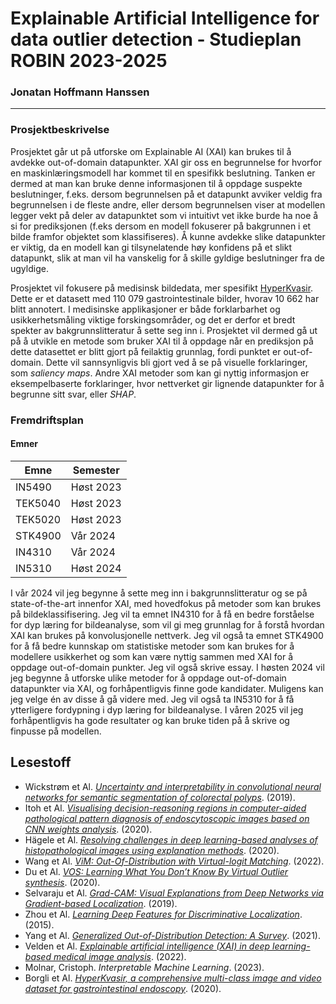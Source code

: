 # Explainable Artificial Intelligence for data outlier detection - Studieplan ROBIN 2023-2025 
### Jonatan Hoffmann Hanssen

---------------

### Prosjektbeskrivelse

Prosjektet går ut på utforske om Explainable AI (XAI) kan brukes til å avdekke out-of-domain datapunkter. XAI gir oss en begrunnelse for hvorfor en maskinlæringsmodell har kommet til en spesifikk beslutning. Tanken er dermed at man kan bruke denne informasjonen til å oppdage suspekte beslutninger, f.eks. dersom begrunnelsen på et datapunkt avviker veldig fra begrunnelsen i de fleste andre, eller dersom begrunnelsen viser at modellen legger vekt på deler av datapunktet som vi intuitivt vet ikke burde ha noe å si for prediksjonen (f.eks dersom en modell fokuserer på bakgrunnen i et bilde framfor objektet som klassifiseres). Å kunne avdekke slike datapunkter er viktig, da en modell kan gi tilsynelatende høy konfidens på et slikt datapunkt, slik at man vil ha vanskelig for å skille gyldige beslutninger fra de ugyldige.

Prosjektet vil fokusere på medisinsk bildedata, mer spesifikt [HyperKvasir](https://datasets.simula.no/hyper-kvasir/). Dette er et datasett med 110 079 gastrointestinale bilder, hvorav 10 662 har blitt annotert. I medisinske applikasjoner er både forklarbarhet og usikkerhetsmåling viktige forskingsområder, og det er derfor et bredt spekter av bakgrunnslitteratur å sette seg inn i. Prosjektet vil dermed gå ut på å utvikle en metode som bruker XAI til å oppdage når en prediksjon på dette datasettet er blitt gjort på feilaktig grunnlag, fordi punktet er out-of-domain. Dette vil sannsynligvis bli gjort ved å se på visuelle forklaringer, som *saliency maps*. Andre XAI metoder som kan gi nyttig informasjon er eksempelbaserte forklaringer, hvor nettverket gir lignende datapunkter for å begrunne sitt svar, eller *SHAP*.

### Fremdriftsplan

#### Emner

| Emne | Semester
| --- | ---
| IN5490 | Høst 2023
| TEK5040 | Høst 2023
| TEK5020 | Høst 2023
| STK4900 | Vår 2024
| IN4310 | Vår 2024
| IN5310 | Høst 2024

I vår 2024 vil jeg begynne å sette meg inn i bakgrunnslitteratur og se på state-of-the-art innenfor XAI, med hovedfokus på metoder som kan brukes på bildeklassifisering. Jeg vil ta emnet IN4310 for å få en bedre forståelse for dyp læring for bildeanalyse, som vil gi meg grunnlag for å forstå hvordan XAI kan brukes på konvolusjonelle nettverk. Jeg vil også ta emnet STK4900 for å få bedre kunnskap om statistiske metoder som kan brukes for å modellere usikkerhet og som kan være nyttig sammen med XAI for å oppdage out-of-domain punkter. Jeg vil også skrive essay. I høsten 2024 vil jeg begynne å utforske ulike metoder for å oppdage out-of-domain datapunkter via XAI, og forhåpentligvis finne gode kandidater. Muligens kan jeg velge én av disse å gå videre med. Jeg vil også ta IN5310 for å få ytterligere fordypning i dyp læring for bildeanalyse. I våren 2025 vil jeg forhåpentligvis ha gode resultater og kan bruke tiden på å skrive og finpusse på modellen.


## Lesestoff

- Wickstrøm et Al. [*Uncertainty and interpretability in convolutional neural networks for semantic segmentation of colorectal polyps*](https://www.sciencedirect.com/science/article/pii/S1361841519301574). (2019).
- Itoh et Al. [*Visualising decision-reasoning regions in computer-aided pathological pattern diagnosis of endoscytoscopic images based on CNN weights analysis*](https://www.spiedigitallibrary.org/conference-proceedings-of-spie/11314/2549532/Visualising-decision-reasoning-regions-in-computer-aided-pathological-pattern-diagnosis/10.1117/12.2549532.short?SSO=1#_=_). (2020).
- Hägele et Al. [*Resolving challenges in deep learning-based analyses of histopathological images using explanation methods*](https://www.nature.com/articles/s41598-020-62724-2.pdf). (2020).
- Wang et Al. [*ViM: Out-Of-Distribution with Virtual-logit Matching*](https://arxiv.org/pdf/2203.10807.pdf). (2022).
- Du et Al. [*VOS: Learning What You Don’t Know By Virtual Outlier synthesis*](https://arxiv.org/pdf/2202.01197.pdf). (2020).
- Selvaraju et Al. [*Grad-CAM: Visual Explanations from Deep Networks via Gradient-based Localization*](https://arxiv.org/pdf/1610.02391.pdf). (2019).
- Zhou et Al. [*Learning Deep Features for Discriminative Localization*](https://arxiv.org/pdf/1512.04150.pdf). (2015).
- Yang et Al. [*Generalized Out-of-Distribution Detection: A Survey*](https://arxiv.org/pdf/2110.11334.pdf). (2021).
- Velden et Al. [*Explainable artificial intelligence (XAI) in deep learning-based medical image analysis*](https://www.sciencedirect.com/science/article/pii/S1361841522001177#bib0252). (2022).
- Molnar, Cristoph. *Interpretable Machine Learning*. (2023).
- Borgli et Al. [*HyperKvasir, a comprehensive multi-class image and video dataset for gastrointestinal endoscopy*](https://www.nature.com/articles/s41597-020-00622-y). (2020).

